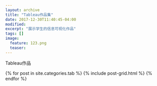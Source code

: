 ```yaml
---
layout: archive
title: "Tableau作品集"
date: 2017-12-30T11:40:45-04:00
modified:
excerpt: "展示学生的信息可视化作品"
tags: []
image: 
  feature: 123.png
  teaser:
---
```

Tableau作品

<div class="tiles">
{% for post in site.categories.tab %}
  {% include post-grid.html %}
{% endfor %}
</div><!-- /.tiles -->